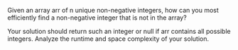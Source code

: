 Given an array arr of n unique non-negative integers, how can you most efficiently find a non-negative integer that is not in the array?

Your solution should return such an integer or null if arr contains all possible integers.
Analyze the runtime and space complexity of your solution.